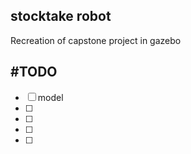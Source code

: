 ## stocktake robot
Recreation of capstone project in gazebo

## \#TODO
- [ ] model
- [ ]
- [ ]
- [ ]
- [ ]



